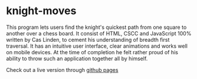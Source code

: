 # knight-moves

This program lets users find the knight's quickest path from one square to another over a chess board.
It consist of HTML, CSCC and JavaScript 100% written by Cas Linden, to cement his understanding of breadth first traversal.
It has an intuitive user interface, clear animations and works well on mobile devices. 
At the time of completion he felt rather proud of his ability to throw such an application together all by himself. 

Check out a live version through [github pages](caslinden.github.io/knight-moves)

